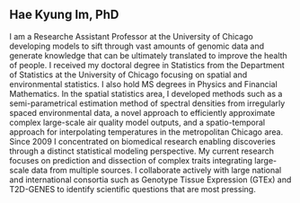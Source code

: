 Hae Kyung Im, PhD
-----

I am a Researche Assistant Professor at the University of Chicago developing models to sift through vast amounts of genomic data and generate knowledge that can be ultimately translated to improve the health of people. I received my doctoral degree in Statistics from the Department of Statistics at the University of Chicago focusing on spatial and environmental statistics. I also hold MS degrees in Physics and Financial Mathematics. In the spatial statistics area, I developed methods such as a semi-parametrical estimation method of spectral densities from irregularly spaced environmental data, a novel approach to efficiently approximate complex large-scale air quality model outputs, and a spatio-temporal approach for interpolating temperatures in the metropolitan Chicago area. Since 2009 I concentrated on biomedical research enabling discoveries through a distinct statistical modeling perspective. My current research focuses on prediction and dissection of complex traits integrating large-scale data from multiple sources. I collaborate actively with large national and international consortia such as Genotype Tissue Expression (GTEx) and T2D-GENES to identify scientific questions that are most pressing.
